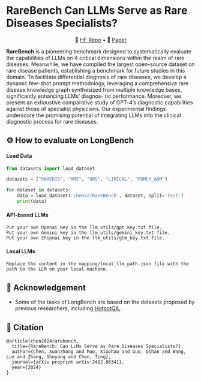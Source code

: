 # RareBench Can LLMs Serve as Rare Diseases Specialists?

<p align="center">
    🤗 <a href="https://huggingface.co/datasets/chenxz/RareBench" target="_blank">HF Repo</a> • 📃 <a href="https://arxiv.org/abs/2402.06341" target="_blank">Paper</a>
</p>

**RareBench** is a pioneering benchmark designed to systematically evaluate the capabilities of LLMs on 4 critical dimensions within the realm of rare diseases.
Meanwhile, we have compiled the largest open-source dataset on rare disease patients, establishing a benchmark for future studies in this domain. To facilitate differential diagnosis of rare diseases, we develop a dynamic few-shot prompt methodology, leveraging a comprehensive rare disease knowledge graph synthesized from multiple knowledge bases, significantly enhancing LLMs’ diagnos-
tic performance. Moreover, we present an exhaustive comparative study of GPT-4’s diagnostic capabilities against those of specialist physicians. Our experimental findings underscore the promising potential of integrating LLMs into the clinical diagnostic process for rare diseases. 

## ⚙️ How to evaluate on LongBench

#### Load Data

```python
from datasets import load_dataset

datasets = ["RAMEDIS", "MME", "HMS", "LIRICAL", "PUMCH_ADM"]

for dataset in datasets:
    data = load_dataset('chenxz/RareBench', dataset, split='test')
    print(data)
```

#### API-based LLMs

```
Put your own Openai key in the llm_utils/gpt_key.txt file.
Put your own Gemini key in the llm_utils/gemini_key.txt file.
Put your own Zhipuai key in the llm_utils/glm_key.txt file.
```

#### Local LLMs

```
Replace the content in the mapping/local_llm_path.json file with the path to the LLM on your local machine.
```

## 📄 Acknowledgement

- Some of the tasks of LongBench are based on the datasets proposed by previous researchers, including [HotpotQA](https://hotpotqa.github.io/),.

## 📝 Citation
```
@article{chen2024rarebench,
  title={RareBench: Can LLMs Serve as Rare Diseases Specialists?},
  author={Chen, Xuanzhong and Mao, Xiaohao and Guo, Qihan and Wang, Lun and Zhang, Shuyang and Chen, Ting},
  journal={arXiv preprint arXiv:2402.06341},
  year={2024}
}
```